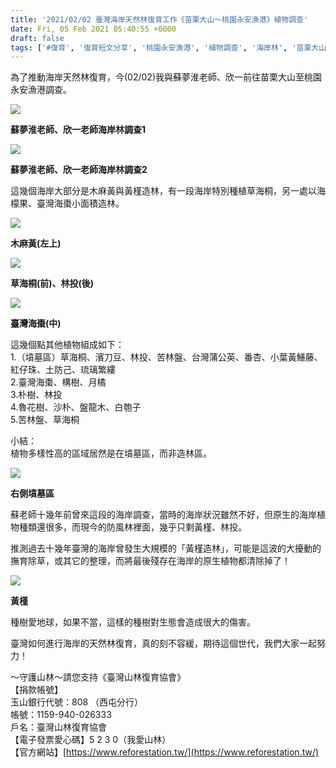 ```yaml
---
title: '2021/02/02 臺灣海岸天然林復育工作《苗栗大山～桃園永安漁港》植物調查'
date: Fri, 05 Feb 2021 05:40:55 +0000
draft: false
tags: ['#復育', '復育短文分享', '桃園永安漁港', '植物調查', '海岸林', '苗栗大山']
---
```


為了推動海岸天然林復育，今(02/02)我與蘇夢淮老師、欣一前往苗栗大山至桃園永安漁港調查。

![](https://www.reforestation.tw/wp-content/uploads/2021/02/timeline_20210202_220116-1.jpg)

**蘇夢淮老師、欣一老師海岸林調查1**

![](https://www.reforestation.tw/wp-content/uploads/2021/02/timeline_20210202_220123.jpg)

**蘇夢淮老師、欣一老師海岸林調查2**

這幾個海岸大部分是木麻黃與黃槿造林，有一段海岸特別種植草海桐，另一處以海檬果、臺灣海棗小面積造林。

![](https://www.reforestation.tw/wp-content/uploads/2021/02/timeline_20210202_220145.jpg)

**木麻黃(左上)**

![](https://www.reforestation.tw/wp-content/uploads/2021/02/timeline_20210202_220121-1.jpg)

**草海桐(前)、林投(後)**

![](https://www.reforestation.tw/wp-content/uploads/2021/02/timeline_20210202_220128.jpg)

**臺灣海棗(中)**

這幾個點其他植物組成如下：  
1.（墳墓區）草海桐、濱刀豆、林投、苦林盤、台灣蒲公英、番杏、小葉黃鱔藤、紅仔珠、土防己、琉璃繁縷  
2.臺灣海棗、構樹、月橘  
3.朴樹、林投  
4.魯花樹、沙朴、盤龍木、白匏子  
5.苦林盤、草海桐

小結：  
植物多樣性高的區域居然是在墳墓區，而非造林區。

![](https://www.reforestation.tw/wp-content/uploads/2021/02/timeline_20210202_220138.jpg)

**右側墳墓區**

蘇老師十幾年前曾來這段的海岸調查，當時的海岸狀況雖然不好，但原生的海岸植物種類還很多，而現今的防風林裡面，幾乎只剩黃槿、林投。

推測過去十幾年臺灣的海岸曾發生大規模的「黃槿造林」，可能是這波的大擾動的撫育除草，或其它的整理，而將最後殘存在海岸的原生植物都清除掉了！

![](https://www.reforestation.tw/wp-content/uploads/2021/02/timeline_20210202_220125.jpg)

**黃槿**

種樹愛地球，如果不當，這樣的種樹對生態會造成很大的傷害。

臺灣如何進行海岸的天然林復育，真的刻不容緩，期待這個世代，我們大家一起努力！

～守護山林～請您支持《臺灣山林復育協會》  
【捐款帳號】  
玉山銀行代號：808 （西屯分行）    
帳號：1159-940-026333  
戶名：臺灣山林復育協會  
【電子發票愛心碼】5 2 3 0（我愛山林）  
【官方網站】[https://www.reforestation.tw/](https://www.reforestation.tw/)